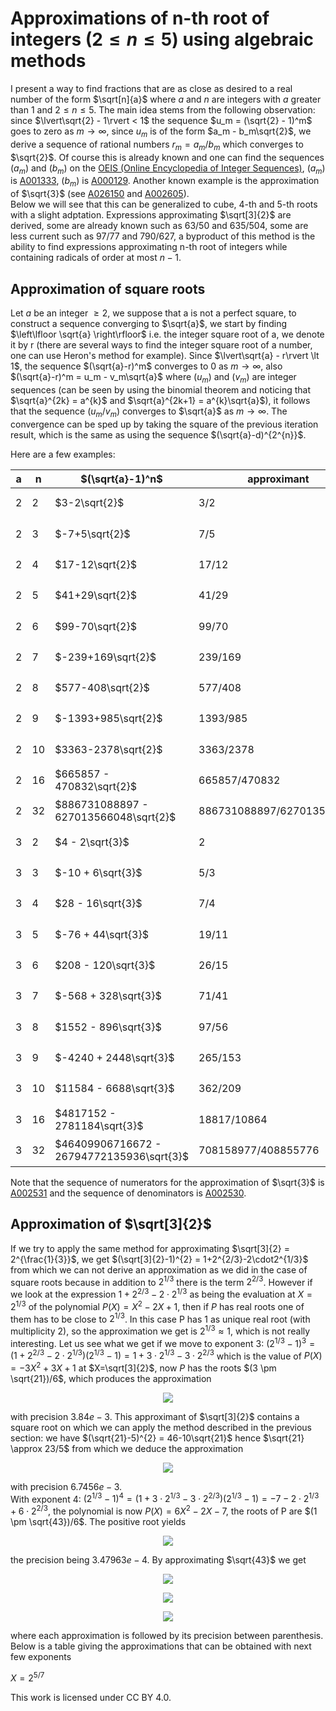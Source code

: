# Approximations of n-th root of integers ($2 \leq n \leq 5$) using algebraic methods

I present a way to find fractions that are as close as desired to a real number of the form $\sqrt[n]{a}$ where $a$ and $n$ are integers with $a$ greater than 1 and $2 \leq n \leq 5$. The main idea stems from the following observation: since $\lvert\sqrt{2} - 1\rvert < 1$ the sequence $u_m = (\sqrt{2} - 1)^m$ goes to zero as $m \to \infty$, since $u_m$ is of the form $a_m - b_m\sqrt{2}$, we derive a sequence of rational numbers $r_m = a_m/b_m$ which converges to $\sqrt{2}$. Of course this is already known and one can find the sequences $(a_m)$ and $(b_m)$ on the [OEIS (Online Encyclopedia of Integer Sequences)](https://oeis.org/), $(a_m)$ is [A001333](https://oeis.org/A001333), $(b_m)$ is [A000129](https://oeis.org/A000129). Another known example is the approximation of  $\sqrt{3}$ (see [A026150](https://oeis.org/A026150) and [A002605](https://oeis.org/A002605)).  
Below we will see that this can be generalized to cube, 4-th and 5-th roots with a slight adptation. Expressions approximating $\sqrt[3]{2}$ are derived, some are already known such as $63/50$ and $635/504$, some are less current such as $97/77$ and $790/627$, a byproduct of this method is the ability to find expressions approximating n-th root of integers while containing radicals of order at most $n-1$.  

## Approximation of square roots

Let $a$ be an integer $\geq 2$, we suppose that a is not a perfect square, to construct a sequence converging to $\sqrt{a}$, we start by finding $\left\lfloor \sqrt{a} \right\rfloor$ i.e. the integer square root of a, we denote it by r (there are several ways to find the integer square root of a number, one can use Heron's method for example). Since $\lvert\sqrt{a} - r\rvert \lt 1$, the sequence $(\sqrt{a}-r)^m$ converges to 0 as $m \to \infty$, also $(\sqrt{a}-r)^m = u_m - v_m\sqrt{a}$ where $(u_m)$ and $(v_m)$ are integer sequences (can be seen by using the binomial theorem and noticing that $\sqrt{a}^{2k} = a^{k}$ and $\sqrt{a}^{2k+1} = a^{k}\sqrt{a}$), it follows that the sequence $(u_m/v_m)$ converges to $\sqrt{a}$ as $m \to \infty$. The convergence can be sped up by taking the square of the previous iteration result, which is the same as using the sequence $(\sqrt{a}-d)^{2^{n}}$.  
  
Here are a few examples:

|a|n|$(\sqrt{a}-1)^n$| approximant | precision |
|-|-|----------------|-------------|-----------|
|2|2|$3-2\sqrt{2}$| $3/2$ | $8.57864\cdot10^{-2}$|
|2|3|$-7+5\sqrt{2}$| $7/5$ | $1.42136\cdot10^{-2}$|
|2|4|$17-12\sqrt{2}$ | $17/12$ | $2.45310\cdot10^{-3}$|
|2|5|$41+29\sqrt{2}$ | $41/29$ | $4.20459\cdot10^{-4}$|
|2|6|$99-70\sqrt{2}$ | $99/70$ | $7.21519\cdot10^{-5}$|
|2|7|$-239+169\sqrt{2}$ | $239/169$ | $1.23789\cdot10^{-5}$|
|2|8|$577-408\sqrt{2}$ | $577/408$ | $2.12390\cdot10^{-6}$|
|2|9|$-1393+985\sqrt{2}$ | $1393/985$ | $3.64404\cdot10^{-7}$|
|2|10|$3363-2378\sqrt{2}$ | $3363/2378$ | $6.25218\cdot10^{-8}$|
|2|16|$665857 - 470832\sqrt{2}$ | $665857/470832$ | $1.59486\cdot10^{-12}$|
|2|32|$886731088897 - 627013566048\sqrt{2}$ | $886731088897/627013566048$ | $8.99293\cdot10^{-25}$|
|3|2|$4 - 2\sqrt{3}$ | $2$ | $2.67949\cdot10^{-1}$|
|3|3|$-10 + 6\sqrt{3}$ | $5/3$ | $6.53841\cdot10^{-2}$|
|3|4|$28 - 16\sqrt{3}$ | $7/4$ | $1.79492\cdot10^{-2}$|
|3|5|$-76 + 44\sqrt{3}$ | $19/11$ | $4.77808\cdot10^{-3}$|
|3|6|$208 - 120\sqrt{3}$ | $26/15$ | $1.28253\cdot10^{-3}$|
|3|7|$-568 + 328\sqrt{3}$  | $71/41$ | $3.43490\cdot10^{-4}$|
|3|8|$1552 - 896\sqrt{3}$ | $97/56$ | $9.20496\cdot10^{-5}$|
|3|9|$-4240 + 2448\sqrt{3}$ | $265/153$ | $2.46638\cdot10^{-5}$|
|3|10|$11584 - 6688\sqrt{3}$ | $362/209$ | $6.60870\cdot10^{-6}$|
|3|16|$4817152 - 2781184\sqrt{3}$ | $18817/10864$ | $2.44585\cdot10^{-9}$|
|3|32|$46409906716672 - 26794772135936\sqrt{3}$ | $708158977/408855776$ | $1.72691\cdot10^{-18}$|

Note that the sequence of numerators for the approximation of $\sqrt{3}$ is [A002531](https://oeis.org/A002531) and the sequence of denominators is [A002530](https://oeis.org/A002530).

## Approximation of $\sqrt[3]{2}$

If we try to apply the same method for approximating $\sqrt[3]{2} = 2^{\frac{1}{3}}$, we get $(\sqrt[3]{2}-1)^{2} = 1+2^{2/3}-2\cdot2^{1/3}$ from which we can not derive an approximation as we did in the case of square roots because in addition to $2^{1/3}$ there is the term $2^{2/3}$. However if we look at the expression $1+2^{2/3}-2\cdot2^{1/3}$ as being the evaluation at $X=2^{1/3}$ of the polynomial $P(X) = X^{2}-2X+1$, then if $P$ has real roots one of them has to be close to $2^{1/3}$. In this case P has $1$ as unique real root (with multiplicity 2), so the approximation we get is $2^{1/3} \approx 1$, which is not really interesting. Let us see what we get if we move to exponent 3: $(2^{1/3}-1)^{3} = (1+2^{2/3}-2\cdot2^{1/3})(2^{1/3}-1) = 1 + 3\cdot2^{1/3} - 3\cdot2^{2/3}$ which is the value of $P(X) = -3X^{2}+3X+1$ at $X=\sqrt[3]{2}$, now $P$ has the roots $(3 \pm \sqrt{21})/6$, which produces the approximation
<p align="center"><img src="https://latex.codecogs.com/svg.image?\sqrt[3]{2}%20\approx%20\frac{3%20+%20\sqrt{21}}{6}"/></p>

with precision $3.84e-3$. This approximant of $\sqrt[3]{2}$ contains a square root on which we can apply the method described in the previous section: we have $(\sqrt{21}-5)^{2} = 46-10\sqrt{21}$ hence $\sqrt{21} \approx 23/5$ from which we deduce the approximation
<p align="center"><img src="https://latex.codecogs.com/svg.image?\sqrt[3]{2}%20\approx%20\frac{19}{15}"/></p>

with precision $6.7456e-3$.<br>
With exponent 4: $(2^{1/3}-1)^{4} = (1 + 3\cdot2^{1/3} - 3\cdot2^{2/3})(2^{1/3}-1) = -7 - 2\cdot2^{1/3} + 6\cdot2^{2/3}$, the polynomial is now $P(X) = 6X^{2}-2X-7$, the roots of P are $(1 \pm \sqrt{43})/6$. The positive root yields
<p align="center"><img src="https://latex.codecogs.com/svg.image?2^{\frac{1}{3}}%20\approx%20\frac{1%20+%20\sqrt{43}}{6}"/></p>

the precision being $3.47963e-4$. By approximating $\sqrt{43}$ we get
<p align="center"><img src="https://latex.codecogs.com/svg.image?\sqrt[3]{2}%20\approx%2091/72\quad(3.96784e-3)"/></p>
<p align="center"><img src="https://latex.codecogs.com/svg.image?\sqrt[3]{2}%20\approx%201141/906\quad(5.39151e-4)"/></p>
<p align="center"><img src="https://latex.codecogs.com/svg.image?\sqrt[3]{2}%20\approx%2014329/11376\quad(3.39475e-4)"/></p>

where each approximation is followed by its precision between parenthesis. Below is a table giving the approximations that can be obtained with next few exponents


$X = 2^{5/7}$




This work is licensed under CC BY 4.0.
 
